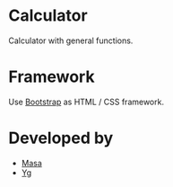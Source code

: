 # Calculator
Calculator with general functions.

# Framework
Use [Bootstrap](https://getbootstrap.jp/docs/5.3/getting-started/introduction/) as HTML / CSS framework.

# Developed by
- [Masa](https://github.com/masataisyou)
- [Yg](https://github.com/clumsyg)
